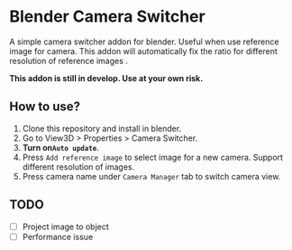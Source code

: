 # Blender Camera Switcher

A simple camera switcher addon for blender. Useful when use reference image for camera. This addon will automatically fix the ratio for different resolution of reference images .

**This addon is still in develop. Use at your own risk.**

## How to use?
1. Clone this repository and install in blender.
2. Go to View3D > Properties > Camera Switcher.
3. **Turn on`Auto update`**.
4. Press `Add reference image` to select image for a new camera. Support different resolution of images.
5. Press camera name under `Camera Manager` tab to switch camera view.

## TODO

- [ ] Project image to object
- [ ] Performance issue